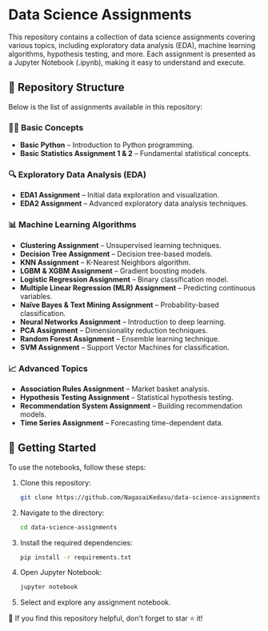 # Data Science Assignments

This repository contains a collection of data science assignments covering various topics, including exploratory data analysis (EDA), machine learning algorithms, hypothesis testing, and more. Each assignment is presented as a Jupyter Notebook (.ipynb), making it easy to understand and execute.

## 📂 Repository Structure

Below is the list of assignments available in this repository:

### 🧑‍💻 Basic Concepts
- **Basic Python** – Introduction to Python programming.
- **Basic Statistics Assignment 1 & 2** – Fundamental statistical concepts.

### 🔍 Exploratory Data Analysis (EDA)
- **EDA1 Assignment** – Initial data exploration and visualization.
- **EDA2 Assignment** – Advanced exploratory data analysis techniques.

### 📊 Machine Learning Algorithms
- **Clustering Assignment** – Unsupervised learning techniques.
- **Decision Tree Assignment** – Decision tree-based models.
- **KNN Assignment** – K-Nearest Neighbors algorithm.
- **LGBM & XGBM Assignment** – Gradient boosting models.
- **Logistic Regression Assignment** – Binary classification model.
- **Multiple Linear Regression (MLR) Assignment** – Predicting continuous variables.
- **Naïve Bayes & Text Mining Assignment** – Probability-based classification.
- **Neural Networks Assignment** – Introduction to deep learning.
- **PCA Assignment** – Dimensionality reduction techniques.
- **Random Forest Assignment** – Ensemble learning technique.
- **SVM Assignment** – Support Vector Machines for classification.

### 📈 Advanced Topics
- **Association Rules Assignment** – Market basket analysis.
- **Hypothesis Testing Assignment** – Statistical hypothesis testing.
- **Recommendation System Assignment** – Building recommendation models.
- **Time Series Assignment** – Forecasting time-dependent data.

## 🚀 Getting Started
To use the notebooks, follow these steps:

1. Clone this repository:
   ```bash
   git clone https://github.com/NagasaiKedasu/data-science-assignments.git
   ```
2. Navigate to the directory:
   ```bash
   cd data-science-assignments
   ```
3. Install the required dependencies:
   ```bash
   pip install -r requirements.txt
   ```
4. Open Jupyter Notebook:
   ```bash
   jupyter notebook
   ```
5. Select and explore any assignment notebook.

🌟 If you find this repository helpful, don't forget to star ⭐ it!

